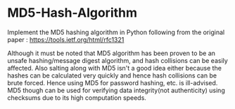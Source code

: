 # MD5-Hash-Algorithm
Implement the MD5 hashing algorithm in Python following from the original paper : https://tools.ietf.org/html/rfc1321

Although it must be noted that MD5 algorithm has been proven to be an unsafe hashing/message digest algorithm, and hash collisions can be easily affected. Also salting along with MD5 isn't a good idea either because the hashes can be calculated very quickly and hence hash collisions can be brute forced.
Hence using MD5 for password hashing, etc. is ill-advised.
MD5 though can be used for verifying data integrity(not authenticity) using checksums due to its high computation speeds.
